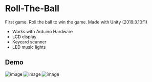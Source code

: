 # Roll-The-Ball
First game. Roll the ball to win the game. Made with Unity (2019.3.10f1)

- Works with Arduino Hardware
 - LCD display
 - Keycard scanner
 - LED music lights
 
## Demo
![image](https://user-images.githubusercontent.com/69162332/172757189-1004a7f3-f417-43f3-991a-24505701c171.png)
![image](https://user-images.githubusercontent.com/69162332/172757145-761aed96-60e8-4e08-b567-a3236e75ea94.png)
![image](https://user-images.githubusercontent.com/69162332/172757153-5d1ca7c0-3c4e-470a-8c4e-e7127ea9fe20.png)
